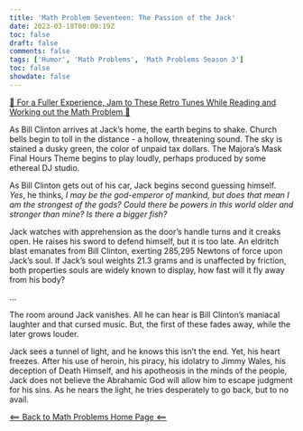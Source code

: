 ```yaml
---
title: 'Math Problem Seventeen: The Passion of the Jack'
date: 2023-03-18T00:00:19Z
toc: false
draft: false
comments: false
tags: ['Humor', 'Math Problems', 'Math Problems Season 3']
toc: false
showdate: false
---
```


[🎵 For a Fuller Experience, Jam to These Retro Tunes While Reading and Working out the Math Problem 🎵](https://www.youtube.com/watch?v=ZbR5WcyWl18)

As Bill Clinton arrives at Jack’s home, the earth begins to shake. Church bells begin to toll in the distance - a hollow, threatening sound. The sky is stained a dusky green, the color of unpaid tax dollars. The Majora’s Mask Final Hours Theme begins to play loudly, perhaps produced by some ethereal DJ studio.

As Bill Clinton gets out of his car, Jack begins second guessing himself. *Yes*, he thinks, *I may be the god-emperor of mankind, but does that mean I am the strongest of the gods? Could there be powers in this world older and stronger than mine? Is there a bigger fish?*

Jack watches with apprehension as the door’s handle turns and it creaks open. He raises his sword to defend himself, but it is too late. An eldritch blast emanates from Bill Clinton, exerting 285,295 Newtons of force upon Jack’s soul. If Jack’s soul weights 21.3 grams and is unaffected by friction, both properties souls are widely known to display, how fast will it fly away from his body?

...

The room around Jack vanishes. All he can hear is Bill Clinton’s maniacal laughter and that cursed music. But, the first of these fades away, while the later grows louder. 

Jack sees a tunnel of light, and he knows this isn’t the end. Yet, his heart freezes. After his use of heroin, his piracy, his idolatry to Jimmy Wales, his deception of Death Himself, and his apotheosis in the minds of the people, Jack does not believe the Abrahamic God will allow him to escape judgment for his sins. As he nears the light, he tries desperately to go back, but to no avail.

[<== Back to Math Problems Home Page <==](/humor/problems#season-three-jackhammer-40k)
